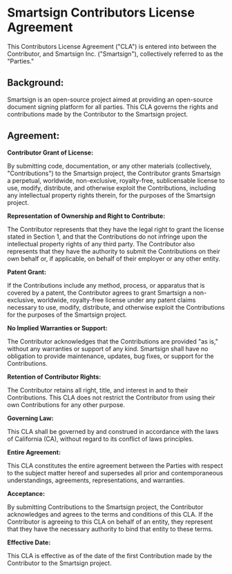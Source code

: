# Smartsign Contributors License Agreement

This Contributors License Agreement ("CLA") is entered into between the Contributor, and Smartsign Inc. ("Smartsign"), collectively referred to as the "Parties."

## Background:

Smartsign is an open-source project aimed at providing an open-source document signing platform for all parties. This CLA governs the rights and contributions made by the Contributor to the Smartsign project.

## Agreement:

**Contributor Grant of License:**

By submitting code, documentation, or any other materials (collectively, "Contributions") to the Smartsign project, the Contributor grants Smartsign a perpetual, worldwide, non-exclusive, royalty-free, sublicensable license to use, modify, distribute, and otherwise exploit the Contributions, including any intellectual property rights therein, for the purposes of the Smartsign project.

**Representation of Ownership and Right to Contribute:**

The Contributor represents that they have the legal right to grant the license stated in Section 1, and that the Contributions do not infringe upon the intellectual property rights of any third party. The Contributor also represents that they have the authority to submit the Contributions on their own behalf or, if applicable, on behalf of their employer or any other entity.

**Patent Grant:**

If the Contributions include any method, process, or apparatus that is covered by a patent, the Contributor agrees to grant Smartsign a non-exclusive, worldwide, royalty-free license under any patent claims necessary to use, modify, distribute, and otherwise exploit the Contributions for the purposes of the Smartsign project.

**No Implied Warranties or Support:**

The Contributor acknowledges that the Contributions are provided "as is," without any warranties or support of any kind. Smartsign shall have no obligation to provide maintenance, updates, bug fixes, or support for the Contributions.

**Retention of Contributor Rights:**

The Contributor retains all right, title, and interest in and to their Contributions. This CLA does not restrict the Contributor from using their own Contributions for any other purpose.

**Governing Law:**

This CLA shall be governed by and construed in accordance with the laws of California (CA), without regard to its conflict of laws principles.

**Entire Agreement:**

This CLA constitutes the entire agreement between the Parties with respect to the subject matter hereof and supersedes all prior and contemporaneous understandings, agreements, representations, and warranties.

**Acceptance:**

By submitting Contributions to the Smartsign project, the Contributor acknowledges and agrees to the terms and conditions of this CLA. If the Contributor is agreeing to this CLA on behalf of an entity, they represent that they have the necessary authority to bind that entity to these terms.

**Effective Date:**

This CLA is effective as of the date of the first Contribution made by the Contributor to the Smartsign project.

